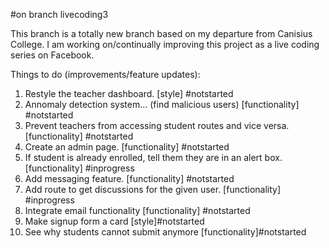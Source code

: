 #on branch livecoding3

This branch is a totally new branch based on my departure from Canisius College. I am working on/continually improving this project as a live coding series on Facebook.

Things to do (improvements/feature updates):

1. Restyle the teacher dashboard. [style] #notstarted
2. Annomaly detection system... (find malicious users) [functionality] #notstarted
3. Prevent teachers from accessing student routes and vice versa. [functionality] #notstarted
4. Create an admin page. [functionality] #notstarted
5. If student is already enrolled, tell them they are in an alert box. [functionality] #inprogress
6. Add messaging feature. [functionality] #notstarted
7. Add route to get discussions for the given user. [functionality] #inprogress
8. Integrate email functionality [functionality] #notstarted
9. Make signup form a card [style]#notstarted
10. See why students cannot submit anymore [functionality]#notstarted
